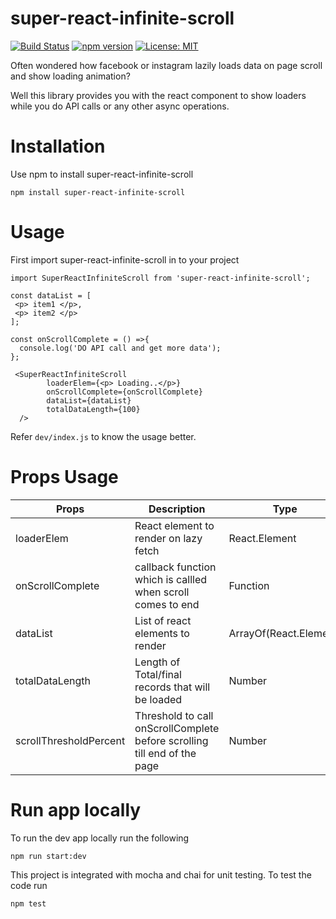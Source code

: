 # super-react-infinite-scroll

[![Build Status](https://travis-ci.org/gmdworkspace/super-react-infinite-scroll.svg?branch=master)](https://travis-ci.org/gmdworkspace/super-react-infinite-scroll)
[![npm version](https://badge.fury.io/js/super-react-infinite-scroll.svg)](https://badge.fury.io/js/super-react-infinite-scroll)
[![License: MIT](https://img.shields.io/badge/License-MIT-blue.svg)](https://opensource.org/licenses/MIT)

Often wondered how facebook or instagram lazily loads data on page scroll and show loading animation? 

Well this library provides you with the react component to show loaders while you do API calls or any other async operations.

# Installation

Use npm to install super-react-infinite-scroll

```
npm install super-react-infinite-scroll
```

# Usage

First import super-react-infinite-scroll in to your project
```
import SuperReactInfiniteScroll from 'super-react-infinite-scroll';

```

```
const dataList = [
 <p> item1 </p>,
 <p> item2 </p>
];

const onScrollComplete = () =>{
  console.log('DO API call and get more data');
};

 <SuperReactInfiniteScroll
        loaderElem={<p> Loading..</p>}        
        onScrollComplete={onScrollComplete}
        dataList={dataList}
        totalDataLength={100}
  />
```

Refer `dev/index.js` to know the usage better.

# Props Usage

| Props              | Description                                                |     Type          | Defaults      |
| -------------      | -------------                                              | ---------------   | -----------   |
| loaderElem         | React element to render on lazy fetch                      | React.Element     |               |
| onScrollComplete   | callback function which is callled when scroll comes to end| Function          |            | 
| dataList           | List of react elements to render                | ArrayOf(React.Element)             |               |
|totalDataLength     | Length of Total/final records that will be loaded          | Number            |               | 
|scrollThresholdPercent| Threshold to call onScrollComplete before scrolling till end of the page| Number| 95         |


# Run app locally

To run the dev app locally run the following 

```
npm run start:dev
```

This project is integrated with mocha and chai for unit testing. To test the code run

```
npm test
```

